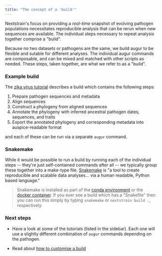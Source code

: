 ```yaml
---
title: "The concept of a 'build'"
---
```


Nextstrain's focus on providing a _real-time_ snapshot of evolving pathogen populations necessitates reproducible analysis that can be rerun when new sequences are available.
The individual steps necessary to repeat analysis together comprise a "build".


Because no two datasets or pathogens are the same, we build augur to be flexible and sutable for different analyses.
The individual augur commands are composable, and can be mixed and matched with other scripts as needed.
These steps, taken together, are what we refer to as a "build".


### Example build

The [zika virus tutorial](docs/tutorials/zika#build-steps) describes a build which contains the following steps:

1. Prepare pathogen sequences and metadata
2. Align sequences
3. Construct a phylogeny from aligned sequences
4. Annotate the phylogeny with inferred ancestral pathogen dates, sequences, and traits
5. Export the annotated phylogeny and corresponding metadata into auspice-readable format

and each of these can be run via a separate `augur` command.




### Snakemake

While it would be possible to run a build by running each of the individual steps -- they're just self-contained commands after all -- we typically group these together into a make-type file.
[Snakemake](https://snakemake.readthedocs.io/en/stable/index.html) is "a tool to create reproducible and scalable data analyses... via a human readable, Python based language."

> Snakemake is installed as part of the [conda environment](docs/getting-started/local-installation#install-augur--auspice-with-conda-recommended) or the [docker container](docs/getting-started/container-installation#install-docker).
If you ever see a build which has a "Snakefile" then you can run this simply by typing `snakemake` or `nextstrain build .`, respectively.


### Next steps

* Have a look at some of the tutorials (listed in the sidebar).
Each one will use a slightly different combination of `augur` commands depending on the pathogen.

* Read about [how to customise a build](customising-a-build)

